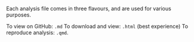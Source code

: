Each analysis file comes in three flavours, and are used for various purposes.

To view on GitHub: `.md`
To download and view: `.html` (best experience)
To reproduce analysis: `.qmd`.